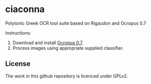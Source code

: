 ciaconna
========

Polytonic Greek OCR tool suite based on Rigaudon and Ocropus 0.7

Instructions:
1. Download and install [Ocropus 0.7](https://code.google.com/p/ocropus/)
2. Process images using appropriate supplied classifier.

License
-------
The work in this github repository is licenced under GPLv2.
